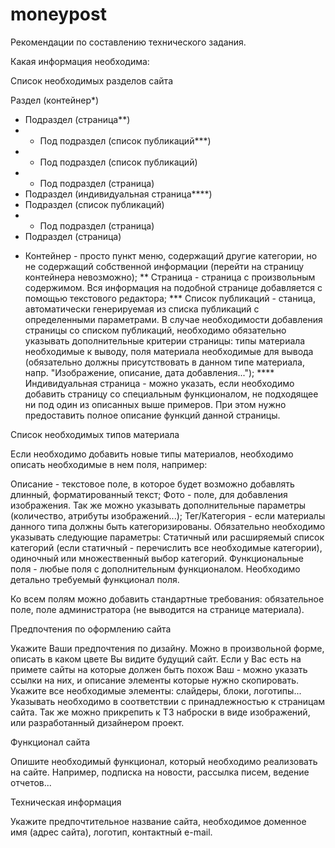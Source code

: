 # moneypost
Рекомендации по составлению технического задания.

Какая информация необходима:

Список необходимых разделов сайта

Раздел (контейнер*)
- Подраздел (страница**)
- - Под подраздел (список публикаций***)
- - Под подраздел (список публикаций)
- - Под подраздел (страница)
- Подраздел (индивидуальная страница****)
- Подраздел (список публикаций)
- - Под подраздел (страница)
- Подраздел (страница)

* Контейнер - просто пункт меню, содержащий другие категории, но не содержащий собственной информации (перейти на страницу контейнера невозможно);
** Страница - страница с произвольным содержимом. Вся информация на подобной странице добавляется с помощью текстового редактора;
*** Список публикаций - станица, автоматически генерируемая из списка публикаций с определенными параметрами. В случае необходимости добавления страницы со списком публикаций, необходимо обязательно указывать дополнительные критерии страницы: типы материала необходимые к выводу, поля материала необходимые для вывода (обязательно должны присутствовать в данном типе материала, напр. "Изображение, описание, дата добавления...");
**** Индивидуальная страница - можно указать, если необходимо добавить страницу со специальным функционалом, не подходящее ни под один из описанных выше примеров. При этом нужно предоставить полное описание функций данной страницы.


Список необходимых типов материала

Если необходимо добавить новые типы материалов, необходимо описать необходимые в нем поля, например:

Описание - текстовое поле, в которое будет возможно добавлять длинный, форматированный текст;
Фото - поле, для добавления изображения. Так же можно указывать дополнительные параметры (количество, атрибуты изображений...);
Тег/Категория - если материалы данного типа должны быть категоризированы. Обязательно необходимо указывать следующие параметры: Статичный или расширяемый список категорий (если статичный - перечислить все необходимые категории), одиночный или множественный выбор категорий.
Функциональные поля - любые поля с дополнительным функционалом. Необходимо детально требуемый функционал поля.

Ко всем полям можно добавить стандартные требования: обязательное поле, поле администратора (не выводится на странице материала).


Предпочтения по оформлению сайта

Укажите Ваши предпочтения по дизайну. Можно в произвольной форме, описать в каком цвете Вы видите будущий сайт.
Если у Вас есть на примете сайты на которые должен быть похож Ваш - можно указать ссылки на них, и описание элементы которые нужно скопировать.
Укажите все необходимые элементы: слайдеры, блоки, логотипы... Указывать необходимо в соответствии с принадлежностью к страницам сайта.
Так же можно прикрепить к ТЗ наброски в виде изображений, или разработанный дизайнером проект.


Функционал сайта

Опишите необходимый функционал, который необходимо реализовать на сайте.
Например, подписка на новости, рассылка писем, ведение отчетов...


Техническая информация

Укажите предпочтительное название сайта, необходимое доменное имя (адрес сайта), логотип, контактный e-mail.
